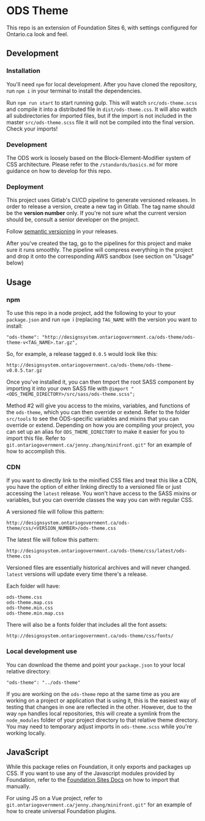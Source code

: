 # ODS Theme

This repo is an extension of Foundation Sites 6, with settings configured for Ontario.ca look and feel.

## Development

### Installation

You'll need `npm` for local development. After you have cloned the repository, run `npm i` in your terminal to install the dependencies.

Run `npm run start` to start running gulp. This will watch `src/ods-theme.scss` and compile it into a distributed file in `dist/ods-theme.css`. It will also watch all subdirectories for imported files, but if the import is not included in the master `src/ods-theme.scss` file it will not be compiled into the final version. Check your imports!

### Development

The ODS work is loosely based on the Block-Element-Modifier system of CSS architecture. Please refer to the `/standards/basics.md` for more guidance on how to develop for this repo.

### Deployment

This project uses Gitlab's CI/CD pipeline to generate versioned releases. In order to release a version, create a new tag in Gitlab. The tag name should be the **version number** only. If you're not sure what the current version should be, consult a senior developer on the project.

Follow [semantic versioning](https://semver.org/) in your releases.

After you've created the tag, go to the pipelines for this project and make sure it runs smoothly. The pipeline will compress everything in the project and drop it onto the corresponding AWS sandbox (see section on "Usage" below)

## Usage

### npm

To use this repo in a node project, add the following to your to your `package.json` and run `npm `i (replacing `TAG_NAME` with the version you want to install:

`"ods-theme": "http://designsystem.ontariogovernment.ca/ods-theme/ods-theme-v<TAG_NAME>.tar.gz",`

So, for example, a release tagged `0.0.5` would look like this:

```http://designsystem.ontariogovernment.ca/ods-theme/ods-theme-v0.0.5.tar.gz```

Once you've installed it, you can then tmport the root SASS component by importing it into your own SASS file with `@import "<ODS_THEME_DIRECTORY>/src/sass/ods-theme.scss";`

Method #2 will give you access to the mixins, variables, and functions of the `ods-theme`, which you can then override or extend. Refer to the folder `src/tools` to see the ODS-specific variables and mixins that you can override or extend. Depending on how you are compiling your project, you can set up an alias for `ODS_THEME_DIRECTORY` to make it easier for you to import this file. Refer to `git.ontariogovernment.ca/jenny.zhang/minifront.git"` for an example of how to accomplish this.

### CDN

If you want to directly link to the minified CSS files and treat this like a CDN, you have the option of either linking directly to a versioned file or just accessing the `latest` release. You won't have access to the SASS mixins or variables, but you can override classes the way you can with regular CSS.

A versioned file will follow this pattern:

```http://designsystem.ontariogovernment.ca/ods-theme/css/<VERSION_NUMBER>/ods-theme.css```

The latest file will follow this pattern:

```http://designsystem.ontariogovernment.ca/ods-theme/css/latest/ods-theme.css```

Versioned files are essentially historical archives and will never changed. `latest` versions will update every time there's a release.

Each folder will have:

```
ods-theme.css
ods-theme.map.css
ods-theme.min.css
ods-theme.min.map.css
```
There will also be a fonts folder that includes all the font assets:

```http://designsystem.ontariogovernment.ca/ods-theme/css/fonts/```

### Local development use

You can download the theme and point your `package.json` to your local relative directory:

`"ods-theme": "../ods-theme"`

If you are working on the `ods-theme` repo at the same time as you are working on a project or application that is using it, this is the easiest way of testing that changes in one are reflected in the other. However, due to the way `npm` handles local repositories, this will create a symlink from the `node_modules` folder of your project directory to that relative theme directory. You may need to temporary adjust imports in `ods-theme.scss` while you're working locally.

## JavaScript

While this package relies on Foundation, it only exports and packages up CSS. If you want to use any of the Javascript modules provided by Foundation, refer to the [Foundation Sites Docs](https://foundation.zurb.com/sites.html) on how to import that manually.

For using JS on a Vue project, refer to `git.ontariogovernment.ca/jenny.zhang/minifront.git"` for an example of how to create universal Foundation plugins.
